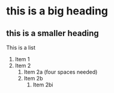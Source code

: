 # this is a big heading
## this is a smaller heading

This is a list
1. Item 1
1. Item 2
    1. Item 2a (four spaces needed)
    1. Item 2b
        1. Item 2bi
